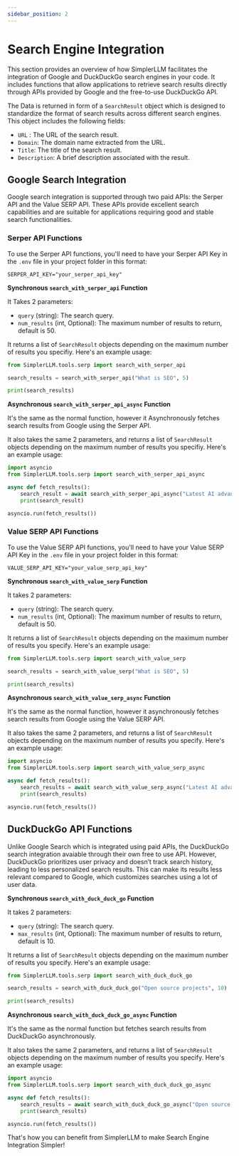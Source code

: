 ```yaml
---
sidebar_position: 2
--- 
```


# Search Engine Integration

This section provides an overview of how SimplerLLM facilitates the integration of Google and DuckDuckGo search engines in your code. It includes functions that allow applications to retrieve search results directly through APIs provided by Google and the free-to-use DuckDuckGo API.

The Data is returned in form of a `SearchResult` object which is designed to standardize the format of search results across different search engines. This object includes the following fields:
- `URL` : The URL of the search result.
- `Domain`: The domain name extracted from the URL.
- `Title`: The title of the search result.
- `Description`: A brief description associated with the result.

## Google Search Integration

Google search integration is supported through two paid APIs: the Serper API and the Value SERP API. These APIs provide excellent search capabilities and are suitable for applications requiring good and stable search functionalities.

### Serper API Functions

To use the Serper API functions, you'll need to have your Serper API Key in the `.env` file in your project folder in this format:

```
SERPER_API_KEY="your_serper_api_key"
```

**Synchronous `search_with_serper_api` Function**

It Takes 2 parameters:
- `query` (string): The search query.
- `num_results` (int, Optional): The maximum number of results to return, default is 50.

It returns a list of `SearchResult` objects depending on the maximum number of results you specifiy. Here's an example usage:

```python
from SimplerLLM.tools.serp import search_with_serper_api

search_results = search_with_serper_api("What is SEO", 5)

print(search_results)
```

**Asynchronous `search_with_serper_api_async` Function**

It's the same as the normal function, however it Asynchronously fetches search results from Google using the Serper API.

It also takes the same 2 parameters, and returns a list of `SearchResult` objects depending on the maximum number of results you specifiy. Here's an example usage:

```python
import asyncio
from SimplerLLM.tools.serp import search_with_serper_api_async

async def fetch_results():
    search_result = await search_with_serper_api_async("Latest AI advancements", 5)
    print(search_result)

asyncio.run(fetch_results())
```

### Value SERP API Functions

To use the Value SERP API functions, you'll need to have your Value SERP API Key in the `.env` file in your project folder in this format:

```
VALUE_SERP_API_KEY="your_value_serp_api_key"
```

**Synchronous `search_with_value_serp` Function**

It takes 2 parameters:
- `query` (string): The search query.
- `num_results` (int, Optional): The maximum number of results to return, default is 50.

It returns a list of `SearchResult` objects depending on the maximum number of results you specify. Here's an example usage:

```python
from SimplerLLM.tools.serp import search_with_value_serp

search_results = search_with_value_serp("What is SEO", 5)

print(search_results)
```

**Asynchronous `search_with_value_serp_async` Function**

It's the same as the normal function, however it asynchronously fetches search results from Google using the Value SERP API.

It also takes the same 2 parameters, and returns a list of `SearchResult` objects depending on the maximum number of results you specify. Here's an example usage:

```python
import asyncio
from SimplerLLM.tools.serp import search_with_value_serp_async

async def fetch_results():
    search_results = await search_with_value_serp_async("Latest AI advancements", 5)
    print(search_results)

asyncio.run(fetch_results())
```

## DuckDuckGo API Functions

Unlike Google Search which is integrated using paid APIs, the DuckDuckGo search integration avaiable through their own free to use API. However, DuckDuckGo prioritizes user privacy and doesn’t track search history, leading to less personalized search results. This can make its results less relevant compared to Google, which customizes searches using a lot of user data.

**Synchronous `search_with_duck_duck_go` Function**

It takes 2 parameters:
- `query` (string): The search query.
- `max_results` (int, Optional): The maximum number of results to return, default is 10.

It returns a list of `SearchResult` objects depending on the maximum number of results you specify. Here's an example usage:

```python
from SimplerLLM.tools.serp import search_with_duck_duck_go

search_results = search_with_duck_duck_go("Open source projects", 10)

print(search_results)
```

**Asynchronous `search_with_duck_duck_go_async` Function**

It's the same as the normal function but fetches search results from DuckDuckGo asynchronously.

It also takes the same 2 parameters, and returns a list of `SearchResult` objects depending on the maximum number of results you specify. Here's an example usage:

```python
import asyncio
from SimplerLLM.tools.serp import search_with_duck_duck_go_async

async def fetch_results():
    search_results = await search_with_duck_duck_go_async("Open source tools", 10)
    print(search_results)

asyncio.run(fetch_results())
```

That's how you can benefit from SimplerLLM to make Search Engine Integration Simpler!